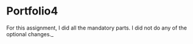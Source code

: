 # Portfolio4
For this assignment, I did all the mandatory parts. I did not do any of the optional changes._
